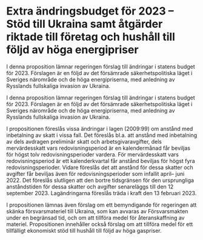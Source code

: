 # Extra ändringsbudget för 2023 – Stöd till Ukraina samt åtgärder riktade till företag och hushåll till följd av höga energipriser

I denna proposition lämnar regeringen förslag till ändringar i statens budget för 2023. Förslagen är en följd av det försämrade säkerhetspolitiska läget i Sveriges närområde och de höga energipriserna, med anledning av Rysslands fullskaliga invasion av Ukraina.

I denna proposition lämnar regeringen förslag till ändringar i statens budget för 2023. Förslagen är en följd av det försämrade säkerhetspolitiska läget i Sveriges närområde och de höga energipriserna, med anledning av Rysslands fullskaliga invasion av Ukraina.

I propositionen föreslås vissa ändringar i lagen (2009:99) om anstånd med inbetalning av skatt i vissa fall. Det föreslås bl.a. att anstånd med inbetalning av dels avdragen preliminär skatt och arbetsgivaravgifter, dels mervärdesskatt vars redovisningsperiod är en kalendermånad får beviljas för högst tolv redovisningsperioder vardera. För mervärdesskatt vars redovisningsperiod är ett kalenderkvartal får anstånd beviljas för högst fyra redovisningsperioder. Vidare föreslås det att anstånd för dessa skatter och avgifter får beviljas även för redovisningsperioder som infallit april– juni 2022. Det föreslås slutligen att den bortre tidsgränsen för den ursprungliga anståndstiden för dessa skatter och avgifter senareläggs till den 12 september 2023. Lagändringarna föreslås träda i kraft den 13 februari 2023.

I propositionen lämnas även förslag om ett bemyndigande för regeringen att skänka försvarsmateriel till Ukraina, som kan avvaras av Försvarsmakten under en begränsad tid, och om att tillföra medel för återanskaffning av materiel. Propositionen innehåller också förslag om att tillföra medel för ett tillfälligt ekonomiskt stöd till hushåll till följd av höga gaspriser.
